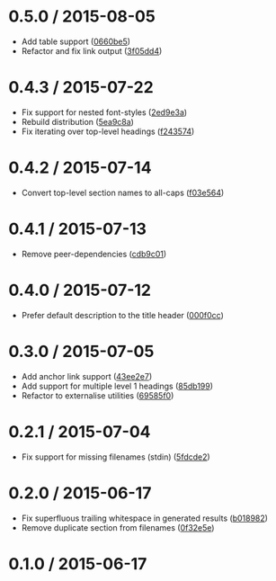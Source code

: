 <!--mdast setext-->

<!--lint disable no-multiple-toplevel-headings -->

0.5.0 / 2015-08-05
==================

*   Add table support ([0660be5](https://github.com/wooorm/mdast-man/commit/0660be5))
*   Refactor and fix link output ([3f05dd4](https://github.com/wooorm/mdast-man/commit/3f05dd4))

0.4.3 / 2015-07-22
==================

*   Fix support for nested font-styles ([2ed9e3a](https://github.com/wooorm/mdast-man/commit/2ed9e3a))
*   Rebuild distribution ([5ea9c8a](https://github.com/wooorm/mdast-man/commit/5ea9c8a))
*   Fix iterating over top-level headings ([f243574](https://github.com/wooorm/mdast-man/commit/f243574))

0.4.2 / 2015-07-14
==================

*   Convert top-level section names to all-caps ([f03e564](https://github.com/wooorm/mdast-man/commit/f03e564))

0.4.1 / 2015-07-13
==================

*   Remove peer-dependencies ([cdb9c01](https://github.com/wooorm/mdast-man/commit/cdb9c01))

0.4.0 / 2015-07-12
==================

*   Prefer default description to the title header ([000f0cc](https://github.com/wooorm/mdast-man/commit/000f0cc))

0.3.0 / 2015-07-05
==================

*   Add anchor link support ([43ee2e7](https://github.com/wooorm/mdast-man/commit/43ee2e7))
*   Add support for multiple level 1 headings ([85db199](https://github.com/wooorm/mdast-man/commit/85db199))
*   Refactor to externalise utilities ([69585f0](https://github.com/wooorm/mdast-man/commit/69585f0))

0.2.1 / 2015-07-04
==================

*   Fix support for missing filenames (stdin) ([5fdcde2](https://github.com/wooorm/mdast-man/commit/5fdcde2))

0.2.0 / 2015-06-17
==================

*   Fix superfluous trailing whitespace in generated results ([b018982](https://github.com/wooorm/mdast-man/commit/b018982))
*   Remove duplicate section from filenames ([0f32e5e](https://github.com/wooorm/mdast-man/commit/0f32e5e))

0.1.0 / 2015-06-17
==================
